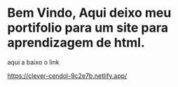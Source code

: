 <h1>Bem Vindo, Aqui deixo meu portifolio para um site para aprendizagem de html.</h1>
<p>aqui a baixo o link</p>

https://clever-cendol-9c2e7b.netlify.app/
